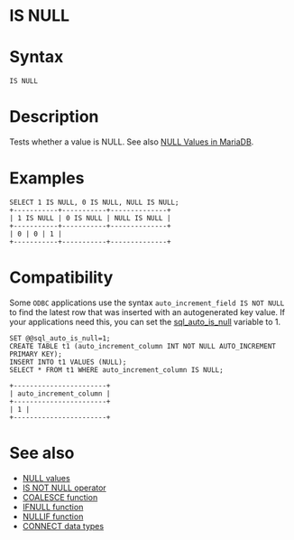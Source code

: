 # IS NULL

#

# Syntax

```
IS NULL
```

#

# Description

Tests whether a value is NULL. See also [NULL Values in MariaDB](/en/null-values-in-mariadb/).

#

# Examples

```
SELECT 1 IS NULL, 0 IS NULL, NULL IS NULL;
+-----------+-----------+--------------+
| 1 IS NULL | 0 IS NULL | NULL IS NULL |
+-----------+-----------+--------------+
| 0 | 0 | 1 |
+-----------+-----------+--------------+
```

#

# Compatibility

Some `ODBC` applications use the syntax `auto_increment_field IS NOT NULL` to find the latest row that was inserted with an autogenerated key value. If your applications need this, you can set the [sql_auto_is_null](../../../../server-usage/replication-cluster-multi-master/optimization-and-tuning/system-variables/server-system-variables.md#sql_auto_is_null) variable to 1.

```
SET @@sql_auto_is_null=1;
CREATE TABLE t1 (auto_increment_column INT NOT NULL AUTO_INCREMENT PRIMARY KEY);
INSERT INTO t1 VALUES (NULL);
SELECT * FROM t1 WHERE auto_increment_column IS NULL;

+-----------------------+
| auto_increment_column |
+-----------------------+
| 1 |
+-----------------------+
```

#

# See also

* [NULL values](../../../data-types/null-values.md)
* [IS NOT NULL operator](is-not-null.md)
* [COALESCE function](coalesce.md)
* [IFNULL function](../../sql-statements/built-in-functions/control-flow-functions/ifnull.md)
* [NULLIF function](../../sql-statements/built-in-functions/control-flow-functions/nullif.md)
* [CONNECT data types](../../../storage-engines/connect/connect-data-types.md#null-handling)